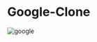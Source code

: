 # Google-Clone

![google](https://user-images.githubusercontent.com/65798207/104598250-b2954e80-56b9-11eb-911f-d0f2a7be290f.PNG)
